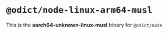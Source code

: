 # `@odict/node-linux-arm64-musl`

This is the **aarch64-unknown-linux-musl** binary for `@odict/node`
